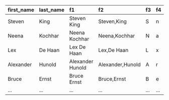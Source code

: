 | first_name   | last_name   | f1                | f2                | f3   | f4   | f5             | f6             |
|:-------------|:------------|:------------------|:------------------|:-----|:-----|:---------------|:---------------|
| Steven       | King        | Steven King       | Steven,King       | S    | n    | 00515.123.4567 | 515.123.456700 |
| Neena        | Kochhar     | Neena Kochhar     | Neena,Kochhar     | N    | a    | 00515.123.4568 | 515.123.456800 |
| Lex          | De Haan     | Lex De Haan       | Lex,De Haan       | L    | x    | 00515.123.4569 | 515.123.456900 |
| Alexander    | Hunold      | Alexander Hunold  | Alexander,Hunold  | A    | r    | 00590.423.4567 | 590.423.456700 |
| Bruce        | Ernst       | Bruce Ernst       | Bruce,Ernst       | B    | e    | 00590.423.4568 | 590.423.456800 |
| ...          | ...         | ...               | ...               | ...  | ...  | ...            | ...            |
